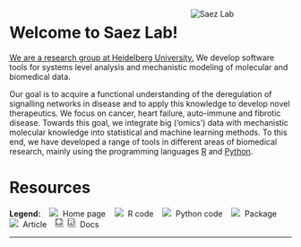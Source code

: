 [<img alt="Saez Lab" src="https://raw.githubusercontent.com/saezlab/.github/main/profile/logos/saezlab.png" align="right" width="180"/>](https://saezlab.org/)

# Welcome to Saez Lab!

[We are a research group at Heidelberg University.](https://saezlab.org/)
We develop software tools for systems level analysis and mechanistic modeling
of molecular and biomedical data.

Our goal is to acquire a functional understanding of the deregulation of
signalling networks in disease and to apply this knowledge to develop novel
therapeutics. We focus on cancer, heart failure, auto-immune and fibrotic
disease. Towards this goal, we integrate big (‘omics’) data with mechanistic
molecular knowledge into statistical and machine learning methods. To this end,
we have developed a range of tools in different areas of biomedical research,
mainly using the programming languages [R](
https://github.com/orgs/saezlab/repositories?language=r&type=all) and [Python](
https://github.com/orgs/saezlab/repositories?language=python&type=all).

# Resources

**Legend:**&nbsp;&nbsp;&nbsp;
<img src="https://raw.githubusercontent.com/saezlab/.github/main/profile/icons/home.svg" height="16">
&nbsp;Home page&nbsp;&nbsp;&nbsp;
<img src="https://raw.githubusercontent.com/saezlab/.github/main/profile/icons/r.svg" height="16">
&nbsp;R code&nbsp;&nbsp;&nbsp;
<img src="https://raw.githubusercontent.com/saezlab/.github/main/profile/icons/python.svg" height="16">
&nbsp;Python code&nbsp;&nbsp;&nbsp;
<img src="https://raw.githubusercontent.com/saezlab/.github/main/profile/icons/package.svg" height="16">
&nbsp;Package&nbsp;&nbsp;&nbsp;
<img src="https://raw.githubusercontent.com/saezlab/.github/main/profile/icons/article.svg" height="16">
&nbsp;Article&nbsp;&nbsp;&nbsp;
<img src="https://raw.githubusercontent.com/saezlab/.github/main/profile/icons/docs-py.svg" height="16">&nbsp;
<img src="https://raw.githubusercontent.com/saezlab/.github/main/profile/icons/docs-r.svg" height="16">
&nbsp;Docs

***

